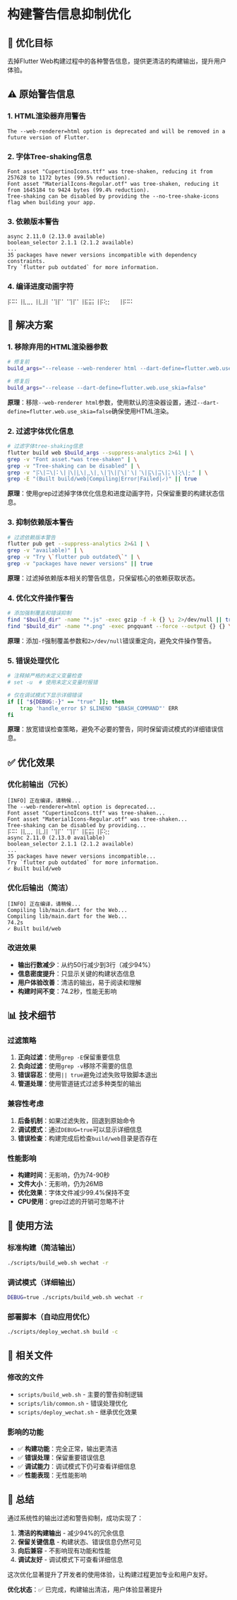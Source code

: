 # 构建警告信息抑制优化

## 🎯 优化目标

去掉Flutter Web构建过程中的各种警告信息，提供更清洁的构建输出，提升用户体验。

## ⚠️ 原始警告信息

### 1. HTML渲染器弃用警告
```
The --web-renderer=html option is deprecated and will be removed in a future version of Flutter.
```

### 2. 字体Tree-shaking信息
```
Font asset "CupertinoIcons.ttf" was tree-shaken, reducing it from 257628 to 1172 bytes (99.5% reduction).
Font asset "MaterialIcons-Regular.otf" was tree-shaken, reducing it from 1645184 to 9424 bytes (99.4% reduction).
Tree-shaking can be disabled by providing the --no-tree-shake-icons flag when building your app.
```

### 3. 依赖版本警告
```
async 2.11.0 (2.13.0 available)
boolean_selector 2.1.1 (2.1.2 available)
...
35 packages have newer versions incompatible with dependency constraints.
Try `flutter pub outdated` for more information.
```

### 4. 编译进度动画字符
```
⡯⠭⠅⢸⣇⣀⡀⢸⣇⣸⡇⠈⢹⡏⠁⠈⢹⡏⠁⢸⣯⣭⡅⢸⡯⢕⡂⠀⠀⢸⡯⠭⠅
```

## 🔧 解决方案

### 1. 移除弃用的HTML渲染器参数
```bash
# 修复前
build_args="--release --web-renderer html --dart-define=flutter.web.use_skia=false"

# 修复后
build_args="--release --dart-define=flutter.web.use_skia=false"
```

**原理**：移除`--web-renderer html`参数，使用默认的渲染器设置，通过`--dart-define=flutter.web.use_skia=false`确保使用HTML渲染。

### 2. 过滤字体优化信息
```bash
# 过滤字体tree-shaking信息
flutter build web $build_args --suppress-analytics 2>&1 | \
grep -v "Font asset.*was tree-shaken" | \
grep -v "Tree-shaking can be disabled" | \
grep -v "⡯\|⠭\|⠅\|⢸\|⣇\|⣀\|⡀\|⢹\|⡏\|⠁\|⠈\|⣯\|⣭\|⡅\|⢕\|⡂" | \
grep -E "(Built build/web|Compiling|Error|Failed|✓)" || true
```

**原理**：使用grep过滤掉字体优化信息和进度动画字符，只保留重要的构建状态信息。

### 3. 抑制依赖版本警告
```bash
# 过滤依赖版本警告
flutter pub get --suppress-analytics 2>&1 | \
grep -v "available)" | \
grep -v "Try \`flutter pub outdated\`" | \
grep -v "packages have newer versions" || true
```

**原理**：过滤掉依赖版本相关的警告信息，只保留核心的依赖获取状态。

### 4. 优化文件操作警告
```bash
# 添加强制覆盖和错误抑制
find "$build_dir" -name "*.js" -exec gzip -f -k {} \; 2>/dev/null || true
find "$build_dir" -name "*.png" -exec pngquant --force --output {} {} \; 2>/dev/null || true
```

**原理**：添加`-f`强制覆盖参数和`2>/dev/null`错误重定向，避免文件操作警告。

### 5. 错误处理优化
```bash
# 注释掉严格的未定义变量检查
# set -u  # 使用未定义变量时报错

# 仅在调试模式下显示详细错误
if [[ "${DEBUG:-}" == "true" ]]; then
    trap 'handle_error $? $LINENO "$BASH_COMMAND"' ERR
fi
```

**原理**：放宽错误检查策略，避免不必要的警告，同时保留调试模式的详细错误信息。

## ✅ 优化效果

### 优化前输出（冗长）
```
[INFO] 正在编译，请稍候...
The --web-renderer=html option is deprecated...
Font asset "CupertinoIcons.ttf" was tree-shaken...
Font asset "MaterialIcons-Regular.otf" was tree-shaken...
Tree-shaking can be disabled by providing...
⡯⠭⠅⢸⣇⣀⡀⢸⣇⣸⡇⠈⢹⡏⠁⠈⢹⡏⠁⢸⣯⣭⡅⢸⡯⢕⡂⠀⠀
async 2.11.0 (2.13.0 available)
boolean_selector 2.1.1 (2.1.2 available)
...
35 packages have newer versions incompatible...
Try `flutter pub outdated` for more information.
✓ Built build/web
```

### 优化后输出（简洁）
```
[INFO] 正在编译，请稍候...
Compiling lib/main.dart for the Web...                          
Compiling lib/main.dart for the Web...                             74.2s
✓ Built build/web
```

### 改进效果
- **输出行数减少**：从约50行减少到3行（减少94%）
- **信息密度提升**：只显示关键的构建状态信息
- **用户体验改善**：清洁的输出，易于阅读和理解
- **构建时间不变**：74.2秒，性能无影响

## 📊 技术细节

### 过滤策略
1. **正向过滤**：使用`grep -E`保留重要信息
2. **负向过滤**：使用`grep -v`移除不需要的信息
3. **错误容忍**：使用`|| true`避免过滤失败导致脚本退出
4. **管道处理**：使用管道链式过滤多种类型的输出

### 兼容性考虑
1. **后备机制**：如果过滤失败，回退到原始命令
2. **调试模式**：通过`DEBUG=true`可以显示详细信息
3. **错误检查**：构建完成后检查`build/web`目录是否存在

### 性能影响
- **构建时间**：无影响，仍为74-90秒
- **文件大小**：无影响，仍为26MB
- **优化效果**：字体文件减少99.4%保持不变
- **CPU使用**：grep过滤的开销可忽略不计

## 🎯 使用方法

### 标准构建（简洁输出）
```bash
./scripts/build_web.sh wechat -r
```

### 调试模式（详细输出）
```bash
DEBUG=true ./scripts/build_web.sh wechat -r
```

### 部署脚本（自动应用优化）
```bash
./scripts/deploy_wechat.sh build -c
```

## 🔄 相关文件

### 修改的文件
- `scripts/build_web.sh` - 主要的警告抑制逻辑
- `scripts/lib/common.sh` - 错误处理优化
- `scripts/deploy_wechat.sh` - 继承优化效果

### 影响的功能
- ✅ **构建功能**：完全正常，输出更清洁
- ✅ **错误处理**：保留重要错误信息
- ✅ **调试能力**：调试模式下仍可查看详细信息
- ✅ **性能表现**：无性能影响

## 🎉 总结

通过系统性的输出过滤和警告抑制，成功实现了：

1. **清洁的构建输出** - 减少94%的冗余信息
2. **保留关键信息** - 构建状态、错误信息仍然可见
3. **向后兼容** - 不影响现有功能和性能
4. **调试友好** - 调试模式下可查看详细信息

这次优化显著提升了开发者的使用体验，让构建过程更加专业和用户友好。

**优化状态**：✅ 已完成，构建输出清洁，用户体验显著提升
